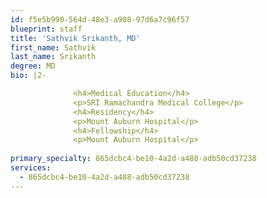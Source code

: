 ```yaml
---
id: f5e5b990-564d-48e3-a908-97d6a7c96f57
blueprint: staff
title: 'Sathvik Srikanth, MD'
first_name: Sathvik
last_name: Srikanth
degree: MD
bio: |2-

              <h4>Medical Education</h4>
              <p>SRI Ramachandra Medical College</p>
              <h4>Residency</h4>
              <p>Mount Auburn Hospital</p>
              <h4>Fellowship</h4>
              <p>Mount Auburn Hospital</p>
          
primary_specialty: 865dcbc4-be10-4a2d-a488-adb50cd37238
services:
  - 865dcbc4-be10-4a2d-a488-adb50cd37238
---
```

